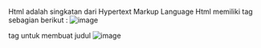 Html adalah singkatan dari Hypertext Markup Language
Html memiliki tag sebagian berikut :
![image](https://github.com/AlissyaIklima/praktikum-web-1/assets/165629623/96f24e2f-f3bf-4364-a9f0-8a3d9a6a2a71)

tag untuk membuat judul
![image](https://github.com/AlissyaIklima/praktikum-web-1/assets/165629623/11a3522f-6401-491d-a816-15814f84b00d)

